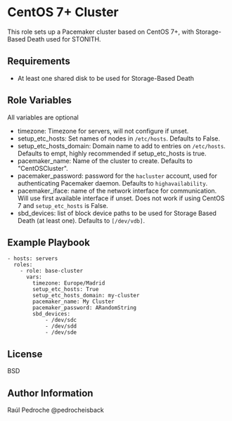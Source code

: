 CentOS 7+ Cluster
=================

This role sets up a Pacemaker cluster based on CentOS 7+, with Storage-Based Death used
for STONITH.

Requirements
------------

* At least one shared disk to be used for Storage-Based Death

Role Variables
--------------
All variables are optional

* timezone: Timezone for servers, will not configure if unset.
* setup_etc_hosts: Set names of nodes in `/etc/hosts`. Defaults to
  False.
* setup_etc_hosts_domain: Domain name to add to entries on
  `/etc/hosts`. Defaults to empt, highly recommended if
  setup_etc_hosts is true.
* pacemaker_name: Name of the cluster to create. Defaults to
  "CentOSCluster".
* pacemaker_password: password for the `hacluster` account, used for
  authenticating Pacemaker daemon. Defaults to `highavailability`.
* pacemaker_iface: name of the network interface for communication.
  Will use first available interface if unset. Does not work if using
  CentOS 7 and `setup_etc_hosts` is False.
* sbd_devices: list of block device paths to be used for Storage Based
  Death (at least one). Defaults to `[/dev/vdb]`.

Example Playbook
----------------

    - hosts: servers
      roles:
        - role: base-cluster
          vars:
            timezone: Europe/Madrid
            setup_etc_hosts: True
            setup_etc_hosts_domain: my-cluster
            pacemaker_name: My Cluster
            pacemaker_password: ARandomString
            sbd_devices:
                - /dev/sdc
                - /dev/sdd
                - /dev/sde


License
-------

BSD

Author Information
------------------

Raúl Pedroche @pedrocheisback